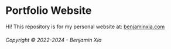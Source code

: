 # Portfolio Website

Hi! This repository is for my personal website at: [benjaminxia.com](https://benjaminxia.com)

###### Copyright &copy; 2022-2024 - Benjamin Xia
